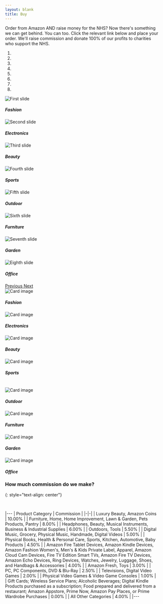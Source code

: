 ```yaml
---
layout: blank
title: Buy
---
```


<div class="container buypage">
	<div class="row">
<div class="col" markdown="1">

Order from Amazon AND raise money for the NHS? Now there's something we can get behind. You can too. Click the relevant link below and place your order. We'll raise commission and donate 100% of our profits to charities who support the NHS.

</div>
	</div>
	<div class="row mt-4 d-lg-none">
		<div id="cycle8carousel" class="carousel slide mx-auto w-100" data-ride="carousel">
			<ol class="carousel-indicators">
				<li data-target="#cycle8carousel" data-slide-to="0" class="active"></li>
				<li data-target="#cycle8carousel" data-slide-to="1"></li>
				<li data-target="#cycle8carousel" data-slide-to="2"></li>
				<li data-target="#cycle8carousel" data-slide-to="3"></li>
				<li data-target="#cycle8carousel" data-slide-to="4"></li>
				<li data-target="#cycle8carousel" data-slide-to="5"></li>
				<li data-target="#cycle8carousel" data-slide-to="6"></li>
				<li data-target="#cycle8carousel" data-slide-to="7"></li>
			</ol>
			<div class="carousel-inner">
				<div class="carousel-item active">
					<img class="d-block w-50 pb-4 mx-auto" src="https://via.placeholder.com/200.png" alt="First slide">
					<div class="carousel-caption d-none d-md-block">
						<h5>Fashion</h5>
						<a href="https://amazon.com" class="stretched-link"></a>
					</div>
				</div>
				<div class="carousel-item">
					<img class="d-block w-50 pb-4 mx-auto" src="https://via.placeholder.com/200.png" alt="Second slide">
					<div class="carousel-caption d-none d-md-block">
						<h5>Electronics</h5>
						<a href="https://amazon.com" class="stretched-link"></a>
					</div>
				</div>
				<div class="carousel-item">
					<img class="d-block w-50 pb-4 mx-auto" src="https://via.placeholder.com/200.png" alt="Third slide">
					<div class="carousel-caption d-none d-md-block">
						<h5>Beauty</h5>
						<a href="https://amazon.com" class="stretched-link"></a>
					</div>
				</div>
				<div class="carousel-item">
					<img class="d-block w-50 pb-4 mx-auto" src="https://via.placeholder.com/200.png" alt="Fourth slide">
					<div class="carousel-caption d-none d-md-block">
						<h5>Sports</h5>
						<a href="https://amazon.com" class="stretched-link"></a>
					</div>
				</div>
				<div class="carousel-item">
					<img class="d-block w-50 pb-4 mx-auto" src="https://via.placeholder.com/200.png" alt="Fifth slide">
					<div class="carousel-caption d-none d-md-block">
						<h5>Outdoor</h5>
						<a href="https://amazon.com" class="stretched-link"></a>
					</div>
				</div>
				<div class="carousel-item">
					<img class="d-block w-50 pb-4 mx-auto" src="https://via.placeholder.com/200.png" alt="Sixth slide">
					<div class="carousel-caption d-none d-md-block">
						<h5>Furniture</h5>
						<a href="https://amazon.com" class="stretched-link"></a>
					</div>
				</div>
				<div class="carousel-item">
					<img class="d-block w-50 pb-4 mx-auto" src="https://via.placeholder.com/200.png" alt="Seventh slide">
					<div class="carousel-caption d-none d-md-block">
						<h5>Garden</h5>
						<a href="https://amazon.com" class="stretched-link"></a>
					</div>
				</div>
				<div class="carousel-item">
					<img class="d-block w-50 pb-4 mx-auto" src="https://via.placeholder.com/200.png" alt="Eighth slide">
					<div class="carousel-caption d-none d-md-block">
						<h5>Office</h5>
						<a href="https://amazon.com" class="stretched-link"></a>  
					</div>
				</div>
			</div>
			<a class="carousel-control-prev" href="#cycle8carousel" role="button" data-slide="prev">
				<span class="carousel-control-prev-icon" aria-hidden="true"></span>
				<span class="sr-only">Previous</span>
			</a>
			<a class="carousel-control-next" href="#cycle8carousel" role="button" data-slide="next">
				<span class="carousel-control-next-icon" aria-hidden="true"></span>
				<span class="sr-only">Next</span>
			</a>
		</div>
	</div>
	<div class="row mt-4 d-lg-flex d-none">
		<div class="card-deck col-12 mx-auto">
			<div class="card bg-dark text-white">
				<img class="card-img" src="https://via.placeholder.com/200.png" alt="Card image">
				<div class="card-img-overlay">
					<h5 class="card-title">Fashion</h5>
					<a href="https://amazon.com" class="stretched-link"></a>
				</div>
			</div>
			<div class="card bg-dark text-white">
				<img class="card-img" src="https://via.placeholder.com/200.png" alt="Card image">
				<div class="card-img-overlay">
					<h5 class="card-title">Electronics</h5>
					<a href="https://amazon.com" class="stretched-link"></a>
				</div>
			</div>
			<div class="card bg-dark text-white">
				<img class="card-img" src="https://via.placeholder.com/200.png" alt="Card image">
				<div class="card-img-overlay">
					<h5 class="card-title">Beauty</h5>
					<a href="https://amazon.com" class="stretched-link"></a>
				</div>
			</div>
			<div class="card bg-dark text-white">
				<img class="card-img" src="https://via.placeholder.com/200.png" alt="Card image">
				<div class="card-img-overlay">
					<h5 class="card-title">Sports</h5>
					<a href="https://amazon.com" class="stretched-link"></a>
				</div>
			</div>
		</div>
	</div>
	<br />
	<div class="row d-lg-flex d-none">
		<div class="card-deck col-12 mx-auto">
			<div class="card bg-dark text-white">
				<img class="card-img" src="https://via.placeholder.com/200.png" alt="Card image">
				<div class="card-img-overlay">
					<h5 class="card-title">Outdoor</h5>
					<a href="https://amazon.com" class="stretched-link"></a>
				</div>
			</div>
			<div class="card bg-dark text-white">
				<img class="card-img" src="https://via.placeholder.com/200.png" alt="Card image">
				<div class="card-img-overlay">
					<h5 class="card-title">Furniture</h5>
					<a href="https://amazon.com" class="stretched-link"></a>
				</div>
			</div>
			<div class="card bg-dark text-white">
				<img class="card-img" src="https://via.placeholder.com/200.png" alt="Card image">
				<div class="card-img-overlay">
					<h5 class="card-title">Garden</h5>
					<a href="https://amazon.com" class="stretched-link"></a>
				</div>
			</div>
			<div class="card bg-dark text-white">
				<img class="card-img" src="https://via.placeholder.com/200.png" alt="Card image">
				<div class="card-img-overlay">
					<h5 class="card-title">Office</h5>
					<a href="https://amazon.com" class="stretched-link"></a>
				</div>
			</div>
		</div>
	</div>
<div class="row addTableClass mt-4">
		<div class="col" markdown="1">

### How much commission do we make? ###
{: style="text-align: center"}

<br />

|---
| Product Category | Commission |
|-|-|
| Luxury Beauty, Amazon Coins | 10.00% |
| Furniture, Home, Home Improvement, Lawn & Garden, Pets Products, Pantry | 8.00% |
| Headphones, Beauty, Musical Instruments, Business & Industrial Supplies | 6.00% |
| Outdoors, Tools | 5.50% |
| Digital Music, Grocery, Physical Music, Handmade, Digital Videos | 5.00% |
| Physical Books, Health & Personal Care, Sports, Kitchen, Automotive, Baby Products | 4.50% |
| Amazon Fire Tablet Devices, Amazon Kindle Devices, Amazon Fashion Women's, Men's & Kids Private Label, Apparel, Amazon Cloud Cam Devices, Fire TV Edition Smart TVs, Amazon Fire TV Devices, Amazon Echo Devices, Ring Devices, Watches, Jewelry, Luggage, Shoes, and Handbags & Accessories | 4.00% |
| Amazon Fresh, Toys | 3.00% |
| PC, PC Components, DVD & Blu-Ray | 2.50% |
| Televisions, Digital Video Games | 2.00% |
| Physical Video Games & Video Game Consoles | 1.00% |
| Gift Cards; Wireless Service Plans; Alcoholic Beverages; Digital Kindle Products purchased as a subscription; Food prepared and delivered from a restaurant; Amazon Appstore, Prime Now, Amazon Pay Places, or Prime Wardrobe  Purchases | 0.00% |
| All Other Categories | 4.00% |
|---

</div>
	</div>
</div>
